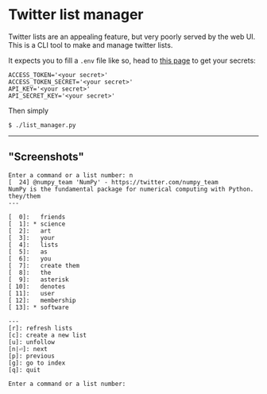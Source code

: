 # Twitter list manager

Twitter lists are an appealing feature, but very poorly served by the web UI.
This is a CLI tool to make and manage twitter lists.

It expects you to fill a `.env` file like so, head to [this page](https://python-twitter.readthedocs.io/en/latest/getting_started.html) to get your secrets:
```shell script
ACCESS_TOKEN='<your secret>'
ACCESS_TOKEN_SECRET='<your secret>'
API_KEY='<your secret>'
API_SECRET_KEY='<your secret>'
```

Then simply
```shell script
$ ./list_manager.py
```

---
## "Screenshots"
```text
Enter a command or a list number: n
[  24] @numpy_team 'NumPy' - https://twitter.com/numpy_team
NumPy is the fundamental package for numerical computing with Python. they/them
---

[  0]:   friends
[  1]: * science
[  2]:   art
[  3]:   your
[  4]:   lists
[  5]:   as 
[  6]:   you 
[  7]:   create them
[  8]:   the
[  9]:   asterisk
[ 10]:   denotes 
[ 11]:   user
[ 12]:   membership
[ 13]: * software

---
[r]: refresh lists
[c]: create a new list
[u]: unfollow
[n|⏎]: next
[p]: previous
[g]: go to index
[q]: quit

Enter a command or a list number:
```

